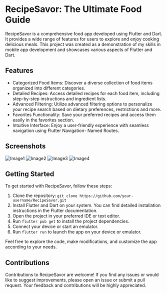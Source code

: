 # RecipeSavor: The Ultimate Food Guide

RecipeSavor is a comprehensive food app developed using Flutter and Dart. It provides a wide range of features for users to explore and enjoy cooking delicious meals. This project was created as a demonstration of my skills in mobile app development and showcases various aspects of Flutter and Dart.

## Features

- Categorized Food Items: Discover a diverse collection of food items organized into different categories.
- Detailed Recipes: Access detailed recipes for each food item, including step-by-step instructions and ingredient lists.
- Advanced Filtering: Utilize advanced filtering options to personalize your recipe search based on dietary preferences, restrictions and more.
- Favorites Functionality: Save your preferred recipes and access them easily in the favorites section.
- Intuitive Interface: Enjoy a user-friendly experience with seamless navigation using Flutter Navigation- Named Routes.

## Screenshots
![Image1](https://github.com/wacky-tacky/recipe_savour/assets/93943750/d67249cc-c0eb-4660-9857-55a55b18152e)
![Image2](https://github.com/wacky-tacky/recipe_savour/assets/93943750/086e2c9d-800f-4869-9652-6e9ce37b417e)
![Image3](https://github.com/wacky-tacky/recipe_savour/assets/93943750/49279c6c-8710-4a7a-955b-4611d40697fe)
![Image4](https://github.com/wacky-tacky/recipe_savour/assets/93943750/c7e4abfc-6b45-4cad-a793-0461f86ee6fd)



## Getting Started

To get started with RecipeSavor, follow these steps:

1. Clone the repository: `git clone https://github.com/your-username/RecipeSavor.git`
2. Install Flutter and Dart on your system. You can find detailed installation instructions in the Flutter documentation.
3. Open the project in your preferred IDE or text editor.
4. Run `flutter pub get` to install the project dependencies.
5. Connect your device or start an emulator.
6. Run `flutter run` to launch the app on your device or emulator.

Feel free to explore the code, make modifications, and customize the app according to your needs.

## Contributions

Contributions to RecipeSavor are welcome! If you find any issues or would like to suggest improvements, please open an issue or submit a pull request. Your feedback and contributions will be highly appreciated.


